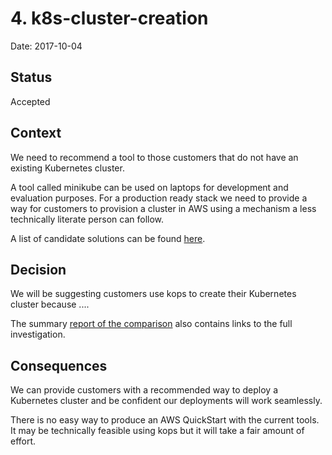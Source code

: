 # 4. k8s-cluster-creation

Date: 2017-10-04

## Status

Accepted

## Context

We need to recommend a tool to those customers that do not have an existing Kubernetes cluster.

A tool called minikube can be used on laptops for development and evaluation purposes. For a production ready stack we need to provide a way for customers to provision a cluster in AWS using a mechanism a less technically literate person can follow.

A list of candidate solutions can be found [here](https://github.com/kubernetes/community/blob/master/sig-aws/kubernetes-on-aws.md).

## Decision

We will be suggesting customers use kops to create their Kubernetes cluster because ....

The summary [report of the comparison](https://ts.alfresco.com/share/page/site/DBP/document-details?nodeRef=workspace://SpacesStore/80101afd-9618-44ad-bf0c-db76fb5e747b) also contains links to the full investigation.

## Consequences

We can provide customers with a recommended way to deploy a Kubernetes cluster and be confident our deployments will work seamlessly.

There is no easy way to produce an AWS QuickStart with the current tools. It may be technically feasible using kops but it will take a fair amount of effort.